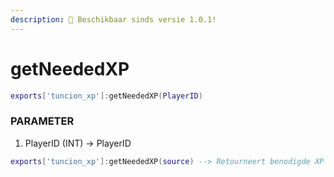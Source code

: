 ```yaml
---
description: 🔧 Beschikbaar sinds versie 1.0.1!
---
```


# getNeededXP

```lua title="Export Syntax"
exports['tuncion_xp']:getNeededXP(PlayerID)
```

### PARAMETER

1. PlayerID <span className="color-blue">(INT)</span> <span className="color-orange">-> PlayerID</span>

```lua
exports['tuncion_xp']:getNeededXP(source) --> Retourneert benodigde XP voor de volgende rang, bijv. 5XP
```